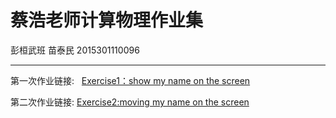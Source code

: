 # 蔡浩老师计算物理作业集
彭桓武班    苗泰民   2015301110096

------

第一次作业链接:   [Exercise1：show my name on the screen](https://github.com/WHUMTM/computationalphysics_N2015301110096/blob/master/Exercise_01/Exercise_01.py)

第二次作业链接:   [Exercise2:moving my name on the screen](https://github.com/WHUMTM/computationalphysics_N2015301110096/blob/master/Exercise_02/Exercise_02.md)

